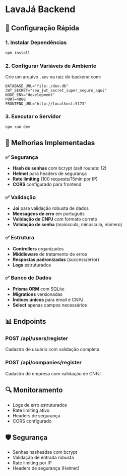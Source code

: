 # LavaJá Backend

## 🚀 Configuração Rápida

### 1. Instalar Dependências
```bash
npm install
```

### 2. Configurar Variáveis de Ambiente
Crie um arquivo `.env` na raiz do backend com:

```env
DATABASE_URL="file:./dev.db"
JWT_SECRET="seu_jwt_secret_super_seguro_aqui"
NODE_ENV="development"
PORT=4000
FRONTEND_URL="http://localhost:5173"
```

### 3. Executar o Servidor
```bash
npm run dev
```

## 🔧 Melhorias Implementadas

### ✅ Segurança
- **Hash de senhas** com bcrypt (salt rounds: 12)
- **Helmet** para headers de segurança
- **Rate limiting** (100 requests/15min por IP)
- **CORS** configurado para frontend

### ✅ Validação
- **Joi** para validação robusta de dados
- **Mensagens de erro** em português
- **Validação de CNPJ** com formato correto
- **Validação de senha** (maiúscula, minúscula, número)

### ✅ Estrutura
- **Controllers** organizados
- **Middleware** de tratamento de erros
- **Respostas padronizadas** (success/error)
- **Logs** estruturados

### ✅ Banco de Dados
- **Prisma ORM** com SQLite
- **Migrations** versionadas
- **Índices únicos** para email e CNPJ
- **Select** apenas campos necessários

## 📊 Endpoints

### POST /api/users/register
Cadastro de usuário com validação completa.

### POST /api/companies/register
Cadastro de empresa com validação de CNPJ.

## 🔍 Monitoramento
- Logs de erro estruturados
- Rate limiting ativo
- Headers de segurança
- CORS configurado

## 🛡️ Segurança
- Senhas hasheadas com bcrypt
- Validação de entrada robusta
- Rate limiting por IP
- Headers de segurança (Helmet)
